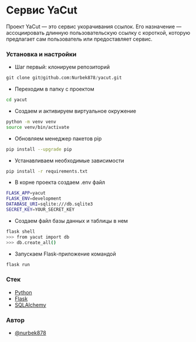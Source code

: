 # Cервис YaCut

Проект YaCut — это сервис укорачивания ссылок. Его назначение — ассоциировать длинную пользовательскую ссылку с короткой, которую предлагает сам пользователь или предоставляет сервис.

###  Установка и настройки
  * Шаг первый: клонируем репозиторий
```python
git clone git@github.com:Nurbek878/yacut.git
```
 * Переходим в папку с проектом 
```sh 
cd yacut
``` 
* Создаем и активируем виртуальное окружение 
```sh 
python -m venv venv 
source venv/bin/activate 
``` 
* Обновляем менеджер пакетов pip
```sh 
pip install --upgrade pip 
``` 
* Устанавливаем необходимые зависимости 
```sh 
pip install -r requirements.txt
``` 
* В корне проекта создаем .env файл
```sh 
FLASK_APP=yacut
FLASK_ENV=development
DATABASE_URI=sqlite:///db.sqlite3
SECRET_KEY=YOUR_SECRET_KEY
``` 
* Создаем файл базы данных и таблицы в нем
```sh 
flask shell
>>> from yacut import db
>>> db.create_all()
``` 
* Запускаем Flask-приложение командой
```sh 
flask run
``` 

### Стек
-   [Python](https://www.python.org/)
-   [Flask](https://flask.palletsprojects.com/)
-   [SQLAlchemy](https://www.sqlalchemy.org/)

### Автор

- [@nurbek878](https://github.com/Nurbek878)